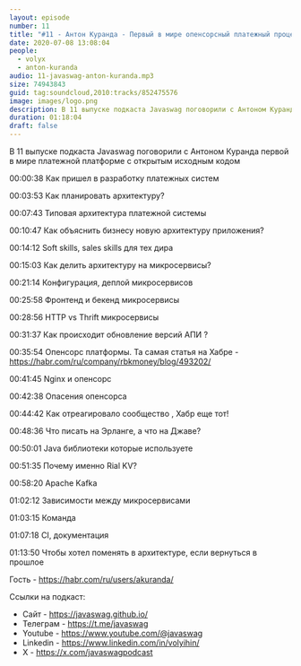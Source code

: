 ```yaml
---
layout: episode
number: 11
title: "#11 - Антон Куранда - Первый в мире опенсорсный платежный процессинг"
date: 2020-07-08 13:08:04
people:
  - volyx
  - anton-kuranda
audio: 11-javaswag-anton-kuranda.mp3
size: 74943843
guid: tag:soundcloud,2010:tracks/852475576
image: images/logo.png
description: В 11 выпуске подкаста Javaswag поговорили с Антоном Куранда первой в мире платежной платформе с открытым исходным кодом
duration: 01:18:04
draft: false
---
```


В 11 выпуске подкаста Javaswag поговорили с Антоном Куранда первой в мире платежной платформе с открытым исходным кодом



00:00:38 Как пришел в разработку платежных систем   

00:03:53 Как планировать архитектуру?   

00:07:43 Типовая архитектура платежной системы  

00:10:47 Как объяснить бизнесу новую архитектуру приложения?  

00:14:12 Soft skills, sales skills для тех дира   

00:15:03 Как делить архитектуру на микросервисы?  

00:21:14 Конфигурация, деплой микросервисов   

00:25:58 Фронтенд и бекенд микросервисы   

00:28:56 HTTP vs Thrift микросервисы  

00:31:37 Как происходит обновление версий АПИ ?

00:35:54 Опенсорс платформы. Та самая статья на Хабре - https://habr.com/ru/company/rbkmoney/blog/493202/

00:41:45 Nginx и опенсорс   

00:42:38 Опасения опенсорса   

00:44:42 Как отреагировало сообщество , Хабр еще тот!   

00:48:36 Что писать на Эрланге, а что на Джаве?   

00:50:01 Java библиотеки которые используете  

00:51:35 Почему именно Rial KV?   

00:58:20 Apache Kafka  

01:02:12 Зависимости между микросервисами   

01:03:15 Команда  

01:07:18 CI, документация   

01:13:50 Чтобы хотел поменять в архитектуре, если вернуться в прошлое  



Гость - https://habr.com/ru/users/akuranda/


Ссылки на подкаст:

* Сайт -  https://javaswag.github.io/
* Телеграм - https://t.me/javaswag
* Youtube - https://www.youtube.com/@javaswag
* Linkedin - https://www.linkedin.com/in/volyihin/
* X - https://x.com/javaswagpodcast